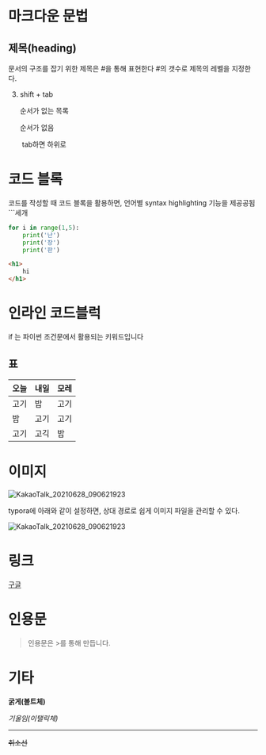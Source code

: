 # 마크다운 문법

## 제목(heading)

문서의 구조를 잡기 위한 제목은 #을 통해 표현한다 #의 갯수로 제목의 레벨을 지정한다.

3. shift + tab

   순서가 없는 목록

   순서가 없음

   ​	tab하면 하위로

# 코드 블록

코드를 작성할 때 코드 블록을 활용하면, 언어별 syntax highlighting 기능을 제공공됨 ```세개

```python
for i in range(1,5):
	print('난')
    print('장')
    print('판')
```



```html
<h1>
    hi
</h1>
```

# 인라인 코드블럭

if 는 파이썬 조건문에서 활용되는 키워드입니다

## 표

| 오늘 | 내일 | 모레 |
| ---- | ---- | ---- |
| 고기 | 밥   | 고기 |
| 밥   | 고기 | 고기 |
| 고기 | 고긱 | 밥   |

# 이미지

![KakaoTalk_20210628_090621923](C:\Users\hongk\Desktop\KakaoTalk_20210628_090621923.jpg)

typora에 아래와 같이 설정하면, 상대 경로로 쉽게 이미지 파일을 관리할 수 있다.

![KakaoTalk_20210628_090621923](C:/Users/hongk/Desktop/KakaoTalk_20210628_090621923.jpg)

# 링크

[구글](https://google.com)

# 인용문

>인용문은 >를 통해 만듭니다.

# 기타

**굵게(볼트체)**

  *기울임(이탤릭체)*

---

~~취소선~~

